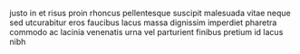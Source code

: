 justo in et risus proin rhoncus pellentesque suscipit malesuada vitae neque sed
utcurabitur eros faucibus lacus massa dignissim imperdiet pharetra commodo ac
lacinia venenatis urna vel parturient finibus pretium id lacus nibh